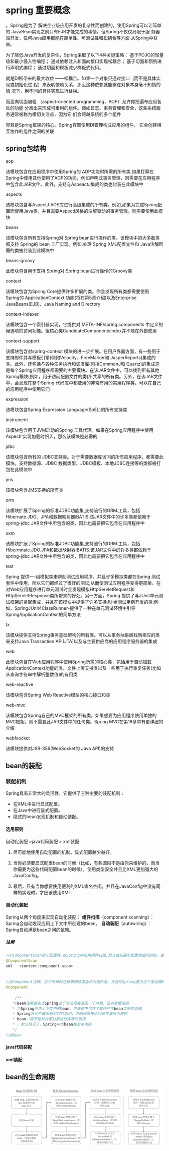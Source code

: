 # spring 重要概念

。Spring是为了
解决企业级应用开发的复杂性而创建的，使用Spring可以让简单的
JavaBean实现之前只有EJB才能完成的事情。但Spring不仅仅局限于服
务器端开发，任何Java应用都能在简单性、可测试性和松耦合等方面
从Spring中获益。



为了降低Java开发的复杂性，Spring采取了以下4种关键策略：
基于POJO的轻量级和最小侵入性编程；
通过依赖注入和面向接口实现松耦合；
基于切面和惯例进行声明式编程；
通过切面和模板减少样板式代码。

就是DI所带来的最大收益
——松耦合。如果一个对象只通过接口（而不是具体实现或初始化过
程）来表明依赖关系，那么这种依赖就能够在对象本身毫不知情的情
况下，用不同的具体实现进行替换。

而面向切面编程
（aspect-oriented programming，AOP）允许你把遍布应用各处的功能
分离出来形成可重用的组件。诸如日志、事务管理和安全，这些系统服务通常被称为横切关注点，因为它
们会跨越系统的多个组件



容器是Spring框架的核心。Spring容器使用DI管理构成应用的组件，
它会创建相互协作的组件之间的关联



## spring包结构

aop

该模块包含在应用程序中使用Spring的 AOP功能时所需的所有类.如果打算在Spring中使用其他使用了AOP的功能，例如声明式事务管理，则需要在应用程序中包含此JAR文件。此外，支持与AspeactJ集成的类也封装在此模块中

aspects

该模块包含与AspectJ AOP库进行高级集成的所有类。例如,如果为完成Spring配置而使用Java类，并且需要Aspectl风格的注解驱动的事务管理，则需要使用此模块

beans

该模块包含所有支持Spring对 Spring bean进行操作的类。该模块中的大多数类都支持 Spring的 bean 工厂实现。例如,处理 Spring XML配置文件和 Java注解所需的类被封装到此模块中

beans-groovy

此模块包含用于支持 Spring对 Spring bean进行操作的Groovy类

context

该模块包含为Spring Core提供许多扩展的类。你会发现所有类都需要使用 Spring的 ApplicationContext 功能(将在第5章介绍)以及Enterprise JavaBeans(EJB)、Java Naming and Directory

context-indexer

该模块包含一个索引器实现，它提供对 META-INF/spring.components 中定义的候选项的访问功能。但核心类CandidateComponentsIndex并不能在外部使用

context-support

该模块包含对spring-context 模块的进一步扩展。在用户界面方面，有一些用于支持邮件并与模板引擎(例如Velocity、FreeMarker和 JasperReports)集成的类。此外，还包括与各种任务执行和调度库(包括CommonJ和 Quartz)的集成这是每个Spring应用程序都需要的主要模块。在该JAR文件中，可以找到所有其他Spring模块(例如，用于访问配置文件的类)所共享的所有类。另外，在该JAR文件中，会发现在整个Spring 代码库中都使用的非常有用的实用程序类，可以在自己的应用程序中使用它们

expression

该模块包含Spring Expression Language(SpEL)的所有支持类

instrument

该模块包含用于JVM启动的Spring 工具代理。如果在Spring应用程序中使用Aspectl'实现加载时织入，那么该模块是必需的

jdbc

该模块包含所有的 JDBC支持类。对于需要数据库访问的所有应用程序，都需要此模块。支持数据源、JDBC 数据类型、JDBC模板、本地JDBC连接等的类都被打包在此模块中

jms

该模块包含JMS支持的所有类

orm

该模块扩展了Spring的标准JDBC功能集,支持流行的ORM.工具，包括Hibernate.JDO、JPA和数据映射器iBATIS.该JAR文件中的许多类都依赖于spring-jdbc JAR文件中所包含的类，因此也需要把它包含在应用程序中

oxm

该模块扩展了Spring的标准JDBC功能集,支持流行的ORM.工具，包括Hibermnate.JDO.JPA和数据映射器iBATIS.该JAR文件中的许多类都依赖于spring-jdbc JAR文件中所包含的类，因此也需要把它包含在应用程序中

test

Spring 提供一-组模拟类来帮助测试应用程序，并且许多模拟类都在Spring 测试套件中使用，所以它们都经过了很好的测试;从而使测试应用程序变得更简单。在对Web应用程序进行单元测试时会发现模拟HttpServletRequest和HttpServletResponse类所带来的好处。另一方面，Spring 提供了与JUnit单元测试框架的紧密集成，并且在该模块中提供了许多支持JUnit测试用例开发的类;例如，SpringJUnit4ClassRunner-提供了一种在单元测试环境中引导SpringApplicationContext的简单方法

tx

该模块提供支持Spring事务基础架构的所有类。可以从事务抽象层找到相应的类来支持Java Transaction API(JTA)以及与主要供应商的应用程序服务器的集成

web

此模块包含在Web应用程序中使用Spring所需的核心类，包括用于自动加载ApplicationContext功能的类、文件上传支持类以及一些用于执行重复任务(比如从查询字符串中解析整数值)的有用类

web-reactive

该模块包含Spring Web Reactive模型的核心接口和类

web-mvc

该模块包含Spring自己的MVC框架的所有类。如果想要为应用程序使用单独的MVC框架，则不需要此JAR文件中的任何类。Spring MVC在第16章中有更详细的介绍

webfsocket

该模块提供对JSR-356(WebSocket的 Java API)的支持





## bean的装配

### 装配机制

Spring具有非常大的灵活性，它提供了三种主要的装配机制：

- 在XML中进行显式配置。
- 在Java中进行显式配置。
- 隐式的bean发现机制和自动装配。

#### 选用原则

自动化装配 >java代码装配 > xml装配

1. 尽可能地使用自动配置的机制。显式配置越少越好。

2. 当你必须要显式配置bean的时候（比如，有些源码不是由你来维护的，而当你需要为这些代码配置bean的时候），使用类型安全并且比XML更加强大的JavaConfig。

3. 最后，只有当你想要使用便利的XML命名空间，并且在JavaConfig中没有同样的实现时，才应该使用XML

#### **自动化装配**

Spring从两个角度来实现自动化装配：
**组件扫描**（component scanning）：Spring会自动发现应用上下文中所创建的bean。
**自动装配**（autowiring）：Spring自动满足bean之间的依赖。

##### 注解

```java
//@ComponentScan用于配置类,在Spring中启用组件扫描,默认会扫描与配置类相同的包。会扫描这个包以及这个包下的所有子包，查找带有@Component注解的类,在Spring中自动为其创建一个bean
@ComponentScan
xml   <context:component-scan>


//@Component注解。这个简单的注解表明该类会作为组件类，并告知Spring要为这个类创建bean
@Component

    /**
   *@Bean注解会告诉Spring这个方法将会返回一个对象，该对象要注册
   * 为Spring应用上下文中的bean。方法体中包含了最终产生bean实例的逻辑
   * Spring将会拦截所有对它的调用，并确保直接返回该方法所创建的
   * bean，而不是每次都对其进行实际的调用
   * 。默认情况下，Spring中的bean都是单例的
   */
//@Bean

```





#### java代码装配



#### xml装配



## bean的生命周期



![](./pictures/springbean生命周期.jpg)




